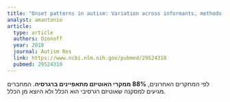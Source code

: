```yaml
---
title: "Onset patterns in autism: Variation across informants, methods, and timing"
analyst: amantonio
article:
  type: article
  authors: Ozonoff
  year: 2018
  journal: Autism Res
  link: https://www.ncbi.nlm.nih.gov/pubmed/29524310
  pubmed: 29524310
---
```


לפי המחקרים האחרונים, **88% ממקרי האוטיזם מתאפיינים ברגרסיה**. המחברים מגיעים למסקנה שאוטיזם רגרסיבי הוא הכלל ולא היוצא מן הכלל.
